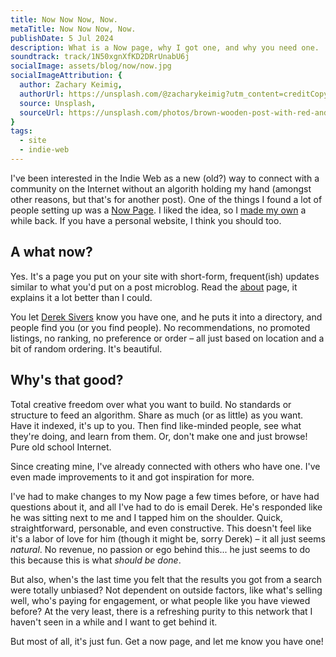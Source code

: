 ```yaml
---
title: Now Now Now, Now.
metaTitle: Now Now Now, Now.
publishDate: 5 Jul 2024
description: What is a Now page, why I got one, and why you need one.
soundtrack: track/1N50xgnXfKD2DRrUnabU6j
socialImage: assets/blog/now/now.jpg
socialImageAttribution: {
  author: Zachary Keimig,
  authorUrl: https://unsplash.com/@zacharykeimig?utm_content=creditCopyText&utm_medium=referral&utm_source=unsplash,
  source: Unsplash,
  sourceUrl: https://unsplash.com/photos/brown-wooden-post-with-red-and-white-number-8-print-5r1bhGWQIHo?utm_content=creditCopyText&utm_medium=referral&utm_source=unsplash,    
}
tags:
  - site
  - indie-web
---
```


I've been interested in the Indie Web as a new (old?) way to connect with a community on the Internet without an algorith holding my hand (amongst other reasons, but that's for another post). One of the things I found a lot of people setting up was a [Now Page](https://nownownow.com/). I liked the idea, so I [made my own](https://miko.ademagic.com/now) a while back. If you have a personal website, I think you should too.

## A what now?

Yes. It's a page you put on your site with short-form, frequent(ish) updates similar to what you'd put on a post microblog. Read the [about](https://nownownow.com/about) page, it explains it a lot better than I could.

You let [Derek Sivers](https://sive.rs) know you have one, and he puts it into a directory, and people find you (or you find people). No recommendations, no promoted listings, no ranking, no preference or order – all just based on location and a bit of random ordering. It's beautiful.

## Why's that good?

Total creative freedom over what you want to build. No standards or structure to feed an algorithm. Share as much (or as little) as you want. Have it indexed, it's up to you. Then find like-minded people, see what they're doing, and learn from them. Or, don't make one and just browse! Pure old school Internet.

Since creating mine, I've already connected with others who have one. I've even made improvements to it and got inspiration for more.

I've had to make changes to my Now page a few times before, or have had questions about it, and all I've had to do is email Derek. He's responded like he was sitting next to me and I tapped him on the shoulder. Quick, straightforward, personable, and even constructive. This doesn't feel like it's a labor of love for him (though it might be, sorry Derek) – it all just seems _natural_. No revenue, no passion or ego behind this... he just seems to do this because this is what _should be done_. 

But also, when's the last time you felt that the results you got from a search were totally unbiased? Not dependent on outside factors, like what's selling well, who's paying for engagement, or what people like you have viewed before? At the very least, there is a refreshing purity to this network that I haven't seen in a while and I want to get behind it.

But most of all, it's just fun. Get a now page, and let me know you have one!